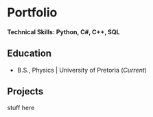 # Portfolio

#### Technical Skills: Python, C#, C++, SQL

## Education
- B.S., Physics | University of Pretoria (_Current_)

## Projects
stuff here
